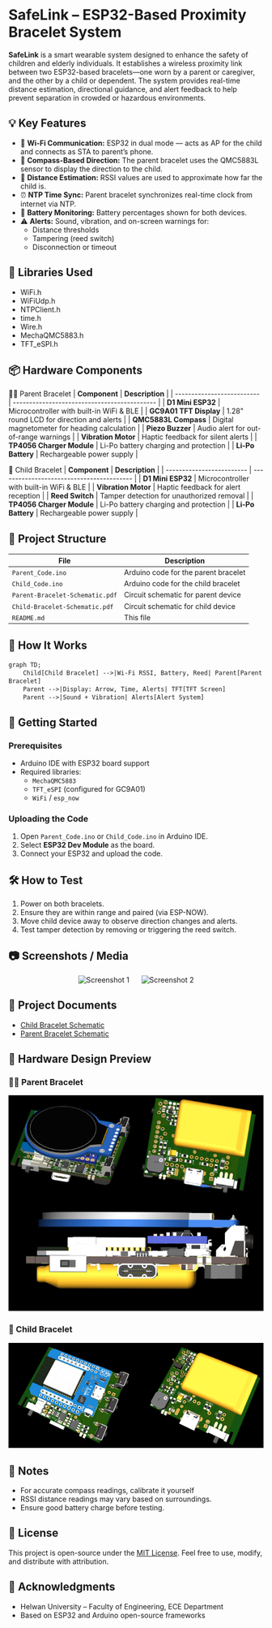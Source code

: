 # SafeLink – ESP32-Based Proximity Bracelet System

**SafeLink** is a smart wearable system designed to enhance the safety of children and elderly individuals. It establishes a wireless proximity link between two ESP32-based bracelets—one worn by a parent or caregiver, and the other by a child or dependent. The system provides real-time distance estimation, directional guidance, and alert feedback to help prevent separation in crowded or hazardous environments.

## 💡 Key Features

- 📡 **Wi-Fi Communication:** ESP32 in dual mode — acts as AP for the child and connects as STA to parent’s phone.
- 🧭 **Compass-Based Direction:** The parent bracelet uses the QMC5883L sensor to display the direction to the child.
- 📏 **Distance Estimation:** RSSI values are used to approximate how far the child is.
- ⏰ **NTP Time Sync:** Parent bracelet synchronizes real-time clock from internet via NTP.
- 🔋 **Battery Monitoring:** Battery percentages shown for both devices.
- ⚠️ **Alerts:** Sound, vibration, and on-screen warnings for:
  - Distance thresholds
  - Tampering (reed switch)
  - Disconnection or timeout
 
## 🧰 Libraries Used

- WiFi.h
- WiFiUdp.h
- NTPClient.h
- time.h
- Wire.h
- MechaQMC5883.h
- TFT_eSPI.h

## 📦 Hardware Components

👨‍👧 Parent Bracelet
| **Component**              | **Description**                              |
| -------------------------- | -------------------------------------------- |
| **D1 Mini ESP32**          | Microcontroller with built-in WiFi & BLE     |
| **GC9A01 TFT Display**     | 1.28" round LCD for direction and alerts     |
| **QMC5883L Compass**       | Digital magnetometer for heading calculation |
| **Piezo Buzzer**           | Audio alert for out-of-range warnings        |
| **Vibration Motor**        | Haptic feedback for silent alerts            |
| **TP4056 Charger Module**  | Li-Po battery charging and protection        |
| **Li-Po Battery**          | Rechargeable power supply                    |


🧒 Child Bracelet
| **Component**             | **Description**                           |
| ------------------------- | ----------------------------------------- |
| **D1 Mini ESP32**         | Microcontroller with built-in WiFi & BLE  |
| **Vibration Motor**       | Haptic feedback for alert reception       |
| **Reed Switch**           | Tamper detection for unauthorized removal |
| **TP4056 Charger Module** | Li-Po battery charging and protection     |
| **Li-Po Battery**         | Rechargeable power supply                 |

## 📁 Project Structure

| File | Description |
|------|-------------|
| `Parent_Code.ino` | Arduino code for the parent bracelet |
| `Child_Code.ino` | Arduino code for the child bracelet |
| `Parent-Bracelet-Schematic.pdf` | Circuit schematic for parent device |
| `Child-Bracelet-Schematic.pdf` | Circuit schematic for child device |
| `README.md` | This file |



## 🧪 How It Works

```mermaid
graph TD;
    Child[Child Bracelet] -->|Wi-Fi RSSI, Battery, Reed| Parent[Parent Bracelet]
    Parent -->|Display: Arrow, Time, Alerts| TFT[TFT Screen]
    Parent -->|Sound + Vibration| Alerts[Alert System]
```

## 🚀 Getting Started

### Prerequisites

- Arduino IDE with ESP32 board support
- Required libraries:  
  - `MechaQMC5883`  
  - `TFT_eSPI` (configured for GC9A01)  
  - `WiFi` / `esp_now`

### Uploading the Code

1. Open `Parent_Code.ino` or `Child_Code.ino` in Arduino IDE.
2. Select **ESP32 Dev Module** as the board.
3. Connect your ESP32 and upload the code.

## 🛠️ How to Test

1. Power on both bracelets.
2. Ensure they are within range and paired (via ESP-NOW).
3. Move child device away to observe direction changes and alerts.
4. Test tamper detection by removing or triggering the reed switch.

## 📷 Screenshots / Media
<div align="center">
  <img src="https://github.com/user-attachments/assets/ad7c615a-64eb-40ef-98b1-5f8ace6e6ffd" width="350" height="350" alt="Screenshot 1" style="margin-right: 20px;" />
  <img src="https://github.com/user-attachments/assets/06812145-f4ab-43a8-8584-94b006f13d7e" width="350" height="350" alt="Screenshot 2" />
</div>

## 📄 Project Documents

- [Child Bracelet Schematic](Child-Bracelet-Schematic.pdf)
- [Parent Bracelet Schematic](Parent-Bracelet-Schematic.pdf)

## 📸 Hardware Design Preview

### 👨‍👧 Parent Bracelet

![Parent Bracelet Hardware](Parent%20Hardware%20Design.png)

### 🧒 Child Bracelet

![Child Bracelet Hardware](Child%20Hardware%20Design.png)

## 📌 Notes

- For accurate compass readings, calibrate it yourself
- RSSI distance readings may vary based on surroundings.
- Ensure good battery charge before testing.

## 📃 License

This project is open-source under the [MIT License](LICENSE). Feel free to use, modify, and distribute with attribution.

## 🙌 Acknowledgments

- Helwan University – Faculty of Engineering, ECE Department
- Based on ESP32 and Arduino open-source frameworks
